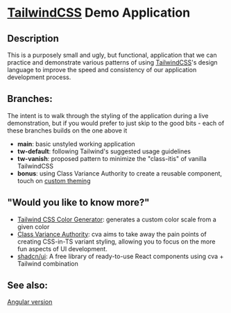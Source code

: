 # [TailwindCSS][tw] Demo Application

## Description

This is a purposely small and ugly, but functional, application that we can practice and demonstrate various
patterns of using [TailwindCSS][tw]'s design language to improve the speed and consistency of our application
development process.

## Branches:

The intent is to walk through the styling of the application during a live demonstration, but if you would
prefer to just skip to the good bits - each of these branches builds on the one above it

- **main**: basic unstyled working application
- **tw-default**: following Tailwind's suggested usage guidelines
- **tw-vanish**: proposed pattern to minimize the "class-itis" of vanilla TailwindCSS
- **bonus**: using Class Variance Authority to create a reusable component, touch on [custom theming][uitheme]

## "Would you like to know more?"

- [Tailwind CSS Color Generator][uitheme]: generates a custom color scale from a given color 
- [Class Variance Authority](https://cva.style/docs): cva aims to take away the pain points of creating CSS-in-TS variant styling, allowing you to focus on the more fun aspects of UI development.
- [shadcn/ui](https://ui.shadcn.com/): A free library of ready-to-use React components using cva + Tailwind combination

## See also:

[Angular version](https://github.com/code-chimp/ng-tailwind-demo)

[tw]: https://tailwindcss.com 'A utility-first CSS framework'
[uitheme]: https://uicolors.app/create 'Tailwind CSS Color Generator'
